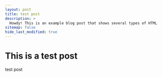 ```yaml
---
layout: post
title: test post 
description: >
  Howdy! This is an example blog post that shows several types of HTML content supported in this theme.
sitemap: false
hide_last_modified: true
---
```


# This is a test post

test post
